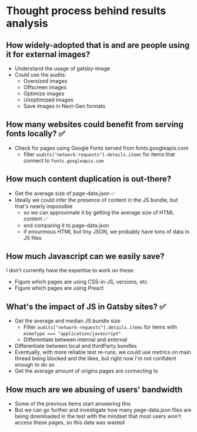 # Thought process behind results analysis

## How widely-adopted that is and are people using it for external images?

- Understand the usage of gatsby-image
- Could use the audits:
  - Oversized images
  - Offscreen images
  - Optimize images
  - Unoptimized images
  - Save images in Next-Gen formats

## How many websites could benefit from serving fonts locally? ✅

- Check for pages using Google Fonts served from fonts.googleapis.com
  - filter `audits["network-requests"].details.items` for items that connect to `fonts.googleapis.com`

## How much content duplication is out-there?

- Get the average size of page-data.json ✅
- Ideally we could infer the presence of content in the JS bundle, but that's nearly impossible
  - so we can approximate it by getting the average size of HTML content ✅
  - and comparing it to page-data.json
  - if enourmous HTML but tiny JSON, we probably have tons of data in JS files

## How much Javascript can we easily save?

I don't currently have the expertise to work on these:

- Figure which pages are using CSS-in-JS, versions, etc.
- Figure which pages are using Preact

## What's the impact of JS in Gatsby sites? ✅

- Get the average and median JS bundle size
  - Filter `audits["network-requests"].details.items` for items with `mimeType === "application/javascript"`
  - Differentiate between internal and external
- Differentiate between local and thirdParty bundles
- Eventually, with more reliable test re-runs, we could use metrics on main thread being blocked and the likes, but right now I'm not confident enough to do so
- Get the average amount of origins pages are connecting to

## How much are we abusing of users' bandwidth

- Some of the previous items start answering this
- But we can go further and investigate how many page-data.json files are being downloaded in the test with the mindset that most users _won't_ access these pages, so this data was wasted
